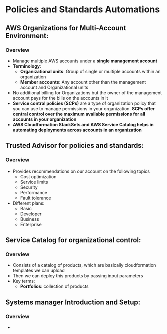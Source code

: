 # Policies and Standards Automations

## AWS Organizations for Multi-Account Environment:
### Overview
- Manage multiple AWS accounts under a __single management account__
- __Terminology__:
  - __Organizational units__: Group of single or multiple accounts within an organization
  - __Member accounts__: Any account other than the management account and Organizational units
- No additional billing for Organizations but the owner of the management account pays for the bills on the accounts in it
- __Service control policies (SCPs)__ are a type of organization policy that you can use to manage permissions in your organization.
  __SCPs offer central control over the maximum available permissions for all accounts in your organization__
- __AWS Cloudformation StackSets and AWS Service Catalog helps in automating deployments across accounts in an organization__


## Trusted Advisor for policies and standards:
### Overview
- Provides recommendations on our account on the following topics
  - Cost optimization 
  - Service limits
  - Security
  - Performance
  - Fault tolerance
- Different plans:
  - Basic
  - Developer
  - Business
  - Enterprise


## Service Catalog for organizational control:
### Overview
- Consists of a catalog of products, which are basically cloudformation templates we can upload
- Then we can deploy this products by passing input parameters 
- Key terms:
  - __Portfolios__: collection of products 


## Systems manager Introduction and Setup:
### Overview
- 






